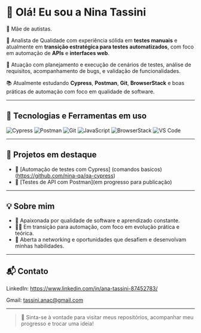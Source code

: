 # 👋 Olá! Eu sou a Nina Tassini

🤱 Mãe de autistas.

🎯 Analista de Qualidade com experiência sólida em **testes manuais** e atualmente em **transição estratégica para testes automatizados**, com foco em automação de **APIs** e **interfaces web**.

💼 Atuação com planejamento e execução de cenários de testes, análise de requisitos, acompanhamento de bugs, e validação de funcionalidades.

📚 Atualmente estudando **Cypress**, **Postman**, **Git**, **BrowserStack** e boas práticas de automação com foco em qualidade de software.

---

## 🧪 Tecnologias e Ferramentas em uso

![Cypress](https://img.shields.io/badge/-Cypress-17202C?logo=cypress&logoColor=white)
![Postman](https://img.shields.io/badge/-Postman-orange?logo=postman&logoColor=white)
![Git](https://img.shields.io/badge/-Git-F05032?logo=git&logoColor=white)
![JavaScript](https://img.shields.io/badge/-JavaScript-F7DF1E?logo=javascript&logoColor=black)
![BrowserStack](https://img.shields.io/badge/-BrowserStack-FF6F00?logo=browserstack&logoColor=white)
![VS Code](https://img.shields.io/badge/-VSCode-007ACC?logo=visual-studio-code&logoColor=white)

---

## 🚀 Projetos em destaque

- 🔗 [Automação de testes com Cypress] (comandos basicos) (https://github.com/nina-qa/qa-cypress)
- 🔗 [Testes de API com Postman](em progresso para publicação)


---

## 💡 Sobre mim

- 🔎 Apaixonada por qualidade de software e aprendizado constante.
- 👩‍💻 Em transição para automação, com foco em evolução prática e teórica.
- 🤝 Aberta a networking e oportunidades que desafiem e desenvolvam minhas habilidades.

---

## 📬 Contato

LinkedIn: https://www.linkedin.com/in/ana-tassini-87452783/

Gmail: tassini.anac@gmail.com

---

> 💬 Sinta-se à vontade para visitar meus repositórios, acompanhar meu progresso e trocar uma ideia!

